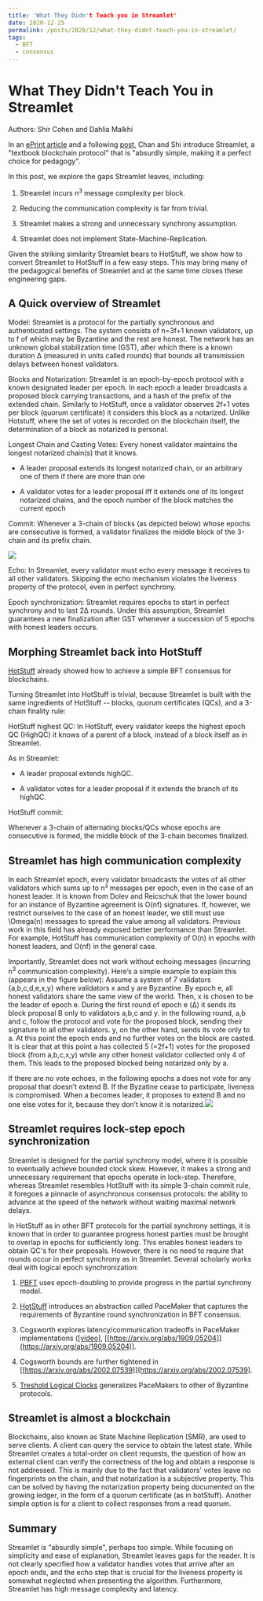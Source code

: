 ```yaml
---
title: 'What They Didn't Teach you in Streamlet'
date: 2020-12-25
permalink: /posts/2020/12/what-they-didnt-teach-you-in-streamlet/
tags:
  - BFT
  - consensus
---
```



What They Didn't Teach You in Streamlet
======

Authors: Shir Cohen and Dahlia Malkhi

In an [ePrint article](https://eprint.iacr.org/2020/088.pdf) and a following [post](https://decentralizedthoughts.github.io/2020-05-14-streamlet/), Chan and Shi introduce Streamlet, a "textbook blockchain protocol" that is "absurdly simple, making it a perfect choice for pedagogy".

In this post, we explore the gaps Streamlet leaves, including:

1.  Streamlet incurs n<sup>3</sup> message complexity per block.
    
2.  Reducing the communication complexity is far from trivial.
    
3.  Streamlet makes a strong and unnecessary synchrony assumption.
    
4.  Streamlet does not implement State-Machine-Replication.  
      
Given the striking similarity Streamlet bears to HotStuff, we show how to convert Streamlet to HotStuff in a few easy steps.
This may bring many of the pedagogical benefits of Streamlet and at the same time closes these engineering gaps. 

## A Quick overview of Streamlet

Model: Streamlet is a protocol for the partially synchronous and authenticated settings. The system consists of n=3f+1 known validators, up to f of which may be Byzantine and the rest are honest. The network has an unknown global stabilization time (GST), after which there is a known duration Δ (measured in units called rounds) that bounds all transmission delays between honest validators.

Blocks and Notarization: Streamlet is an epoch-by-epoch protocol with a known designated leader per epoch. In each epoch a leader broadcasts a proposed block carrying transactions, and a hash of the prefix of the extended chain. Similarly to HotStuff, once a validator observes 2f+1 votes per block (quorum certificate) it considers this block as a notarized. Unlike Hotstuff, where the set of votes is recorded on the blockchain itself, the determination of a block as notarized is personal.

Longest Chain and Casting Votes: Every honest validator maintains the longest notarized chain(s) that it knows.

-   A leader proposal extends its longest notarized chain, or an arbitrary one of them if there are more than one
    
-   A validator votes for a leader proposal iff it extends one of its longest notarized chains, and the epoch number of the block matches the current epoch
    

Commit: Whenever a 3-chain of blocks (as depicted below) whose epochs are consecutive is formed, a validator finalizes the middle block of the 3-chain and its prefix chain.

  

![](https://lh5.googleusercontent.com/_773qSkVy-TaoZsC0Ov3dkatRJbtr86H59etyJexgjmIg_VbgEcgBiOgkb-fFTHKx3iS0T4ZQfrw4pCOm_Y5VoJTT4hg7Mt1YiqIOA-ALw6Qwg0xZc_20X4TPtV34N1RIAteXiWd)

Echo: In Streamlet, every validator must echo every message it receives to all other validators. Skipping the echo mechanism violates the liveness property of the protocol, even in perfect synchrony.

Epoch synchronization: Streamlet requires epochs to start in perfect synchrony and to last 2Δ rounds. Under this assumption, Streamlet guarantees a new finalization after GST whenever a succession of 5 epochs with honest leaders occurs.

## Morphing Streamlet back into HotStuff

[HotStuff](https://dahliamalkhi.wordpress.com/2018/10/24/hotstuff-three-chain-rules/) already showed how to achieve a simple BFT consensus for blockchains.

Turning Streamlet into HotStuff is trivial, because Streamlet is built with the same ingredients of HotStuff -- blocks, quorum certificates (QCs), and a 3-chain finality rule:

HotStuff highest QC: In HotStuff, every validator keeps the highest epoch QC (HighQC) it knows of a parent of a block, instead of a block itself as in Streamlet.

As in Streamlet:

-   A leader proposal extends highQC.
    
-   A validator votes for a leader proposal if it extends the branch of its highQC.
    

HotStuff commit:

Whenever a 3-chain of alternating blocks/QCs whose epochs are consecutive is formed, the middle block of the 3-chain becomes finalized.

## Streamlet has high communication complexity

In each Streamlet epoch, every validator broadcasts the votes of all other validators which sums up to n³ messages per epoch, even in the case of an honest leader. It is known from Dolev and Reicschuk that the lower bound for an instance of Byzantine agreement is O(nf) signatures. If, however, we restrict ourselves to the case of an honest leader, we still must use \Omega(n) messages to spread the value among all validators. Previous work in this field has already exposed better performance than Streamlet. For example, HotStuff has communication complexity of O(n) in epochs with honest leaders, and O(nf) in the general case.

Importantly, Streamlet does not work without echoing messages (incurring n<sup>3</sup> communication complexity). Here’s a simple example to explain this (appears in the figure below): Assume a system of 7 validators {a,b,c,d,e,x,y} where validators x and y are Byzantine. By epoch e, all honest validators share the same view of the world. Then, x is chosen to be the leader of epoch e. During the first round of epoch e (Δ) it sends its block proposal B only to validators a,b,c and y. In the following round, a,b and c, follow the protocol and vote for the proposed block, sending their signature to all other validators. y, on the other hand, sends its vote only to a. At this point the epoch ends and no further votes on the block are casted. It is clear that at this point a has collected 5 (=2f+1) votes for the proposed block (from a,b,c,x,y) while any other honest validator collected only 4 of them. This leads to the proposed blocked being notarized only by a.

If there are no vote echoes, in the following epochs a does not vote for any proposal that doesn’t extend B. If the Byzatine cease to participate, liveness is compromised. When a becomes leader, it proposes to extend B and no one else votes for it, because they don’t know it is notarized.![](https://lh3.googleusercontent.com/iQBmb_mM-pyPpIDFnS1Vu8cnNrHYwHxecQSndFrfwFh82GTCCZksglc7mapWE7zbLpGSQq6exuNMgnj5B6EMvxKODcgL5m2z0DoTgRLKpnIJdDJemSRSwLzvaANbZnuTw4A3Rfvx)

## Streamlet requires lock-step epoch synchronization

Streamlet is designed for the partial synchrony model, where it is possible to eventually achieve bounded clock skew. However, it makes a strong and unnecessary requirement that epochs operate in lock-step. Therefore, whereas Streamlet resembles HotStuff with its simple 3-chain commit rule, it foregoes a pinnacle of asynchronous consensus protocols: the ability to advance at the speed of the network without waiting maximal network delays.

In HotStuff as in other BFT protocols for the partial synchrony settings, it is known that in order to guarantee progress honest parties must be brought to overlap in epochs for sufficiently long. This enables honest leaders to obtain QC's for their proposals. However, there is no need to require that rounds occur in perfect synchrony as in Streamlet. Several scholarly works deal with logical epoch synchronization:

1.  [PBFT](http://pmg.csail.mit.edu/papers/osdi99.pdf) uses epoch-doubling to provide progress in the partial synchrony model.
    
2.  [HotStuff](https://dahliamalkhi.wordpress.com/2018/10/24/hotstuff-three-chain-rules/) introduces an abstraction called PaceMaker that captures the requirements of Byzantine round synchronization in BFT consensus.
    
3.  Cogsworth explores latency/communication tradeoffs in PaceMaker implementations ([[video]](https://www.youtube.com/watch?v=m6cmz1oejsw), [[https://arxiv.org/abs/1909.05204]](https://arxiv.org/abs/1909.05204)).
    
4.  Cogsworth bounds are further tightened in [[https://arxiv.org/abs/2002.07539]](https://arxiv.org/abs/2002.07539).
    
5.  [Treshold Logical Clocks](https://arxiv.org/abs/1907.07010) generalizes PaceMakers to other of Byzantine protocols.
    

## Streamlet is almost a blockchain

  

Blockchains, also known as State Machine Replication (SMR), are used to serve clients. A client can query the service to obtain the latest state. While Streamlet creates a total-order on client requests, the question of how an external client can verify the correctness of the log and obtain a response is not addressed. This is mainly due to the fact that validators' votes leave no fingerprints on the chain, and that notarization is a subjective property. This can be solved by having the notarization property being documented on the growing ledger, in the form of a quorum certificate (as in hotStuff). Another simple option is for a client to collect responses from a read quorum.

## Summary

Streamlet is “absurdly simple", perhaps too simple. While focusing on simplicity and ease of explanation, Streamlet leaves gaps for the reader. It is not clearly specified how a validator handles votes that arrive after an epoch ends, and the echo step that is crucial for the liveness property is somewhat neglected when presenting the algorithm. Furthermore, Streamlet has high message complexity and latency.


